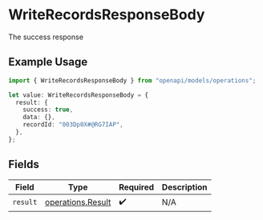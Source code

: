 # WriteRecordsResponseBody

The success response

## Example Usage

```typescript
import { WriteRecordsResponseBody } from "openapi/models/operations";

let value: WriteRecordsResponseBody = {
  result: {
    success: true,
    data: {},
    recordId: "003Dp0X#@RG7IAP",
  },
};
```

## Fields

| Field                                                  | Type                                                   | Required                                               | Description                                            |
| ------------------------------------------------------ | ------------------------------------------------------ | ------------------------------------------------------ | ------------------------------------------------------ |
| `result`                                               | [operations.Result](../../models/operations/result.md) | :heavy_check_mark:                                     | N/A                                                    |